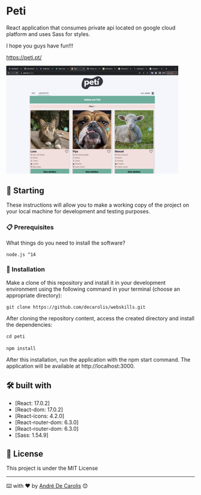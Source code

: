 # Peti

React application that consumes private api located on google cloud platform and uses Sass for styles.

I hope you guys have fun!!!

https://peti.pt/

<img src="./src/assets/img/telapeti.png" width="460">

## 🚀 Starting

These instructions will allow you to make a working copy of the project on your local machine for development and testing purposes.

### 📋 Prerequisites

What things do you need to install the software?

```
node.js ^14
```

### 🔧 Installation

Make a clone of this repository and install it in your development environment using the following command in your terminal (choose an appropriate directory):

```
git clone https://github.com/decarolis/webskills.git

```

After cloning the repository content, access the created directory and install the dependencies:

```
cd peti

npm install
```

After this installation, run the application with the npm start command. The application will be available at http://localhost:3000.

## 🛠️ built with

- [React: 17.0.2]
- [React-dom: 17.0.2]
- [React-icons: 4.2.0]
- [React-router-dom: 6.3.0]
- [React-router-dom: 6.3.0]
- [Sass: 1.54.9]

## 📄 License

This project is under the MIT License

---

⌨️ with ❤️ by [André De Carolis](https://github.com/decarolis) 😊
